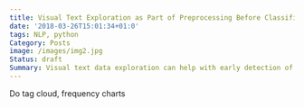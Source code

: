 ```yaml
---
title: Visual Text Exploration as Part of Preprocessing Before Classification
date: '2018-03-26T15:01:34+01:0'
tags: NLP, python
Category: Posts
image: /images/img2.jpg
Status: draft
Summary: Visual text data exploration can help with early detection of patterns occuring in data set and bring ideas for processing actions that has to be taken. This post analyse tools that can be used for visual explaration and provides generic ideas for data inspection that can be applied in many text-exploration tasks.
---
```


Do tag cloud, frequency charts
